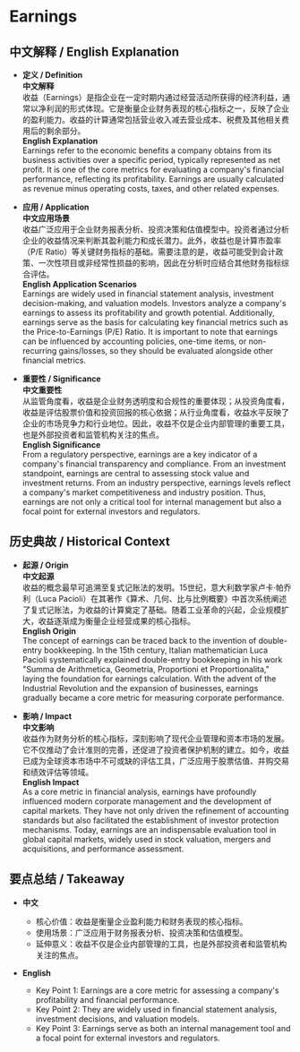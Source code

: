 # Earnings

## 中文解释 / English Explanation

* **定义 / Definition**  
  **中文解释**  
  收益（Earnings）是指企业在一定时期内通过经营活动所获得的经济利益，通常以净利润的形式体现。它是衡量企业财务表现的核心指标之一，反映了企业的盈利能力。收益的计算通常包括营业收入减去营业成本、税费及其他相关费用后的剩余部分。  
  **English Explanation**  
  Earnings refer to the economic benefits a company obtains from its business activities over a specific period, typically represented as net profit. It is one of the core metrics for evaluating a company's financial performance, reflecting its profitability. Earnings are usually calculated as revenue minus operating costs, taxes, and other related expenses.

* **应用 / Application**  
  **中文应用场景**  
  收益广泛应用于企业财务报表分析、投资决策和估值模型中。投资者通过分析企业的收益情况来判断其盈利能力和成长潜力。此外，收益也是计算市盈率（P/E Ratio）等关键财务指标的基础。需要注意的是，收益可能受到会计政策、一次性项目或非经常性损益的影响，因此在分析时应结合其他财务指标综合评估。  
  **English Application Scenarios**  
  Earnings are widely used in financial statement analysis, investment decision-making, and valuation models. Investors analyze a company's earnings to assess its profitability and growth potential. Additionally, earnings serve as the basis for calculating key financial metrics such as the Price-to-Earnings (P/E) Ratio. It is important to note that earnings can be influenced by accounting policies, one-time items, or non-recurring gains/losses, so they should be evaluated alongside other financial metrics.

* **重要性 / Significance**  
  **中文重要性**  
  从监管角度看，收益是企业财务透明度和合规性的重要体现；从投资角度看，收益是评估股票价值和投资回报的核心依据；从行业角度看，收益水平反映了企业的市场竞争力和行业地位。因此，收益不仅是企业内部管理的重要工具，也是外部投资者和监管机构关注的焦点。  
  **English Significance**  
  From a regulatory perspective, earnings are a key indicator of a company's financial transparency and compliance. From an investment standpoint, earnings are central to assessing stock value and investment returns. From an industry perspective, earnings levels reflect a company's market competitiveness and industry position. Thus, earnings are not only a critical tool for internal management but also a focal point for external investors and regulators.

## 历史典故 / Historical Context

* **起源 / Origin**  
  **中文起源**  
  收益的概念最早可追溯至复式记账法的发明。15世纪，意大利数学家卢卡·帕乔利（Luca Pacioli）在其著作《算术、几何、比与比例概要》中首次系统阐述了复式记账法，为收益的计算奠定了基础。随着工业革命的兴起，企业规模扩大，收益逐渐成为衡量企业经营成果的核心指标。  
  **English Origin**  
  The concept of earnings can be traced back to the invention of double-entry bookkeeping. In the 15th century, Italian mathematician Luca Pacioli systematically explained double-entry bookkeeping in his work "Summa de Arithmetica, Geometria, Proportioni et Proportionalita," laying the foundation for earnings calculation. With the advent of the Industrial Revolution and the expansion of businesses, earnings gradually became a core metric for measuring corporate performance.

* **影响 / Impact**  
  **中文影响**  
  收益作为财务分析的核心指标，深刻影响了现代企业管理和资本市场的发展。它不仅推动了会计准则的完善，还促进了投资者保护机制的建立。如今，收益已成为全球资本市场中不可或缺的评估工具，广泛应用于股票估值、并购交易和绩效评估等领域。  
  **English Impact**  
  As a core metric in financial analysis, earnings have profoundly influenced modern corporate management and the development of capital markets. They have not only driven the refinement of accounting standards but also facilitated the establishment of investor protection mechanisms. Today, earnings are an indispensable evaluation tool in global capital markets, widely used in stock valuation, mergers and acquisitions, and performance assessment.

## 要点总结 / Takeaway

* **中文**  
  - 核心价值：收益是衡量企业盈利能力和财务表现的核心指标。  
  - 使用场景：广泛应用于财务报表分析、投资决策和估值模型。  
  - 延伸意义：收益不仅是企业内部管理的工具，也是外部投资者和监管机构关注的焦点。  

* **English**  
  - Key Point 1: Earnings are a core metric for assessing a company's profitability and financial performance.  
  - Key Point 2: They are widely used in financial statement analysis, investment decisions, and valuation models.  
  - Key Point 3: Earnings serve as both an internal management tool and a focal point for external investors and regulators.